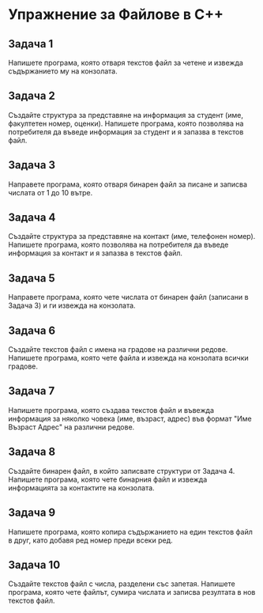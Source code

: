 # Упражнение за Файлове в C++

## Задача 1

Напишете програма, която отваря текстов файл за четене и извежда съдържанието му на конзолата.

## Задача 2

Създайте структура за представяне на информация за студент (име, факултетен номер, оценки). Напишете програма, която позволява на потребителя да въведе информация за студент и я запазва в текстов файл.

## Задача 3

Направете програма, която отваря бинарен файл за писане и записва числата от 1 до 10 вътре.

## Задача 4

Създайте структура за представяне на контакт (име, телефонен номер). Напишете програма, която позволява на потребителя да въведе информация за контакт и я запазва в текстов файл.

## Задача 5

Направете програма, която чете числата от бинарен файл (записани в Задача 3) и ги извежда на конзолата.

## Задача 6

Създайте текстов файл с имена на градове на различни редове. Напишете програма, която чете файла и извежда на конзолата всички градове.

## Задача 7

Напишете програма, която създава текстов файл и въвежда информация за няколко човека (име, възраст, адрес) във формат "Име Възраст Адрес" на различни редове.

## Задача 8

Създайте бинарен файл, в който записвате структури от Задача 4. Напишете програма, която чете бинарния файл и извежда информацията за контактите на конзолата.

## Задача 9

Напишете програма, която копира съдържанието на един текстов файл в друг, като добавя ред номер преди всеки ред.

## Задача 10

Създайте текстов файл с числа, разделени със запетая. Напишете програма, която чете файлът, сумира числата и записва резултата в нов текстов файл.
